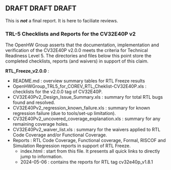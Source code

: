 ## DRAFT DRAFT DRAFT
This is **_not_** a final report.  It is here to faciliate reviews.

### TRL-5 Checklists and Reports for the CV32E40P v2
The OpenHW Group asserts that the documentation, implementation and verification of the CV32E40P v2.0.0 meets the criteria for Technical Readiness Level 5.
The directories and files below this point store the completed checklists, reports (and waivers) in support of this claim.

**RTL_Freeze_v2.0.0** :
- README.md : overview summary tables for RTL Freeze results
- OpenHWGroup_TRL5_for_COREV_RTL_Cheklist-CV32E40P.xls : checklists for the v2.0.0 tag of CV32E40P.
- CV32E40Pv2_Design_Issue_Summary.xls : summary for total RTL bugs found and resolved.
- CV32E40Pv2_regression_known_failure.xls : summary for known regression failure (due to tools/set-up limitation).
- CV32E40Pv2_uncovered_coverage_explanation.xls : summary for any remaining coverage holes.
- CV32E40Pv2_waiver_list.xls : summary for the waivers applied to RTL Code Coverage and/or Functional Coverage.
- Reports : RTL Code Coverage, Functional coverage, Formal, RISCOF and Simulation Regression reports in support of RTL Freeze.
  - index.html : start from this file. It presents all quick links to directly jump to information.
  - 2024-05-06 : contains the reports for RTL tag cv32e40p_v1.8.1
